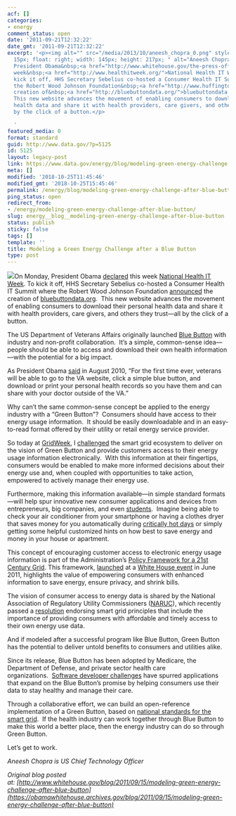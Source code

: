 ```yaml
---
acf: []
categories:
- energy
comment_status: open
date: '2011-09-21T12:32:22'
date_gmt: '2011-09-21T12:32:22'
excerpt: '<p><img alt="" src="/media/2013/10/aneesh_chopra_0.png" style="padding-left:
  15px; float: right; width: 145px; height: 217px; " alt="Aneesh Chopra" />On Monday,
  President Obama&nbsp;<a href="http://www.whitehouse.gov/the-press-office/2011/09/12/presidential-proclamation-national-health-information-technology-week">declared</a>&nbsp;this
  week&nbsp;<a href="http://www.healthitweek.org/">National Health IT Week</a>. To
  kick it off, HHS Secretary Sebelius co-hosted a Consumer Health IT Summit where
  the Robert Wood Johnson Foundation&nbsp;<a href="http://www.huffingtonpost.com/stephen-j-downs/blue-button-driving-a-pat_b_958789.html">announced</a>&nbsp;the
  creation of&nbsp;<a href="http://bluebuttondata.org/">bluebuttondata.org</a>.&nbsp;
  This new website advances the movement of enabling consumers to download their personal
  health data and share it with health providers, care givers, and others they trust&mdash;all
  by the click of a button.</p>

  '
featured_media: 0
format: standard
guid: http://www.data.gov/?p=5125
id: 5125
layout: legacy-post
link: https://www.data.gov/energy/blog/modeling-green-energy-challenge-after-blue-button
meta: []
modified: '2018-10-25T11:45:46'
modified_gmt: '2018-10-25T15:45:46'
permalink: /energy/blog/modeling-green-energy-challenge-after-blue-button/
ping_status: open
redirect_from:
- /energy/modeling-green-energy-challenge-after-blue-button/
slug: energy__blog__modeling-green-energy-challenge-after-blue-button
status: publish
sticky: false
tags: []
template: ''
title: Modeling a Green Energy Challenge after a Blue Button
type: post
---
```

![](https://s3.amazonaws.com/bsp-ocsit-prod-east-appdata/datagov/wordpress/2013/10/aneesh_chopra_0.png)On Monday, President Obama [declared](https://obamawhitehouse.archives.gov/the-press-office/2011/09/12/presidential-proclamation-national-health-information-technology-week) this week [National Health IT Week](http://www.healthitweek.org/). To kick it off, HHS Secretary Sebelius co-hosted a Consumer Health IT Summit where the Robert Wood Johnson Foundation [announced](http://www.huffingtonpost.com/stephen-j-downs/blue-button-driving-a-pat_b_958789.html) the creation of [bluebuttondata.org](http://bluebuttondata.org/).  This new website advances the movement of enabling consumers to download their personal health data and share it with health providers, care givers, and others they trust—all by the click of a button.



The US Department of Veterans Affairs originally launched [Blue Button](https://obamawhitehouse.archives.gov/blog/2010/10/07/blue-button-provides-access-downloadable-personal-health-data) with industry and non-profit collaboration.  It’s a simple, common-sense idea—people should be able to access and download their own health information—with the potential for a big impact.


As President Obama [said](https://obamawhitehouse.archives.gov/the-press-office/remarks-president-disabled-veterans-america-conference-atlanta-georgia) in August 2010, “For the first time ever, veterans will be able to go to the VA website, click a simple blue button, and download or print your personal health records so you have them and can share with your doctor outside of the VA.”


Why can’t the same common-sense concept be applied to the energy industry with a “Green Button”?  Consumers should have access to their energy usage information.  It should be easily downloadable and in an easy-to-read format offered by their utility or retail energy service provider.


So today at [GridWeek](http://www.gridweek.com/2011/), I [challenged](http://www.whitehouse.gov) the smart grid ecosystem to deliver on the vision of Green Button and provide customers access to their energy usage information electronically.  With this information at their fingertips, consumers would be enabled to make more informed decisions about their energy use and, when coupled with opportunities to take action, empowered to actively manage their energy use.


Furthermore, making this information available—in simple standard formats—will help spur innovative new consumer applications and devices from entrepreneurs, big companies, and even [students](https://obamawhitehouse.archives.gov/blog/2011/04/27/drawing-inspiration-smart-grid-innovation-america-s-youth).  Imagine being able to check your air conditioner from your smartphone or having a clothes dryer that saves money for you automatically during [critically hot days](https://obamawhitehouse.archives.gov/blog/2011/07/22/state-and-federal-grid-gurus-working-together-beat-heat) or simply getting some helpful customized hints on how best to save energy and money in your house or apartment.


This concept of encouraging customer access to electronic energy usage information is part of the Administration’s [Policy Framework for a 21st Century Grid](http://www.whitehouse.gov). This framework, [launched](https://obamawhitehouse.archives.gov/blog/2011/06/15/white-house-event-amps-grid-modernization-efforts) at a [White House event](https://obamawhitehouse.archives.gov/photos-and-video/video/2011/06/13/building-21st-century-grid) in June 2011, highlights the value of empowering consumers with enhanced information to save energy, ensure privacy, and shrink bills.


The vision of consumer access to energy data is shared by the National Association of Regulatory Utility Commissioners ([NARUC](http://www.naruc.org/)), which recently passed a [resolution](http://summer.narucmeetings.org/2011SummerFinalResolutions.pdf) endorsing smart grid principles that include the importance of providing consumers with affordable and timely access to their own energy use data.


And if modeled after a successful program like Blue Button, Green Button has the potential to deliver untold benefits to consumers and utilities alike.


Since its release, Blue Button has been adopted by Medicare, the Department of Defense, and private sector health care organizations.  [Software developer challenges](http://www.health2challenge.org/2010/08/10/blue-button-challenge/) have spurred applications that expand on the Blue Button’s promise by helping consumers use their data to stay healthy and manage their care.


Through a collaborative effort, we can build an open-reference implementation of a Green Button, based on [national standards for the smart grid](http://www.nist.gov/smartgrid/priority-actions.cfm).  If the health industry can work together through Blue Button to make this world a better place, then the energy industry can do so through Green Button. 


Let’s get to work.


*Aneesh Chopra is US Chief Technology Officer*


*Original blog posted at: [http://www.whitehouse.gov/blog/2011/09/15/modeling-green-energy-challenge-after-blue-button](https://obamawhitehouse.archives.gov/blog/2011/09/15/modeling-green-energy-challenge-after-blue-button)*


